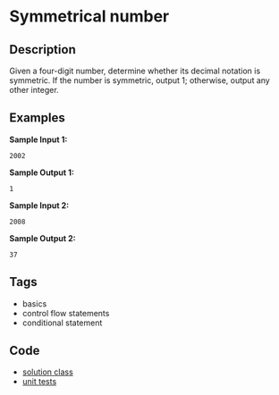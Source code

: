 # Symmetrical number

## Description
Given a four-digit number, determine whether its decimal notation is symmetric. If the number is symmetric, output 1; otherwise, output any other integer.

## Examples
**Sample Input 1:**
```console
2002
```

**Sample Output 1:**
```console
1
```

**Sample Input 2:**
```console
2008
```

**Sample Output 2:**
```console
37
```

## Tags
- basics
- control flow statements
- conditional statement

## Code
- [solution class](./src/main/java/Solution.java)
- [unit tests](./src/test/java/SomeParamTest.java)